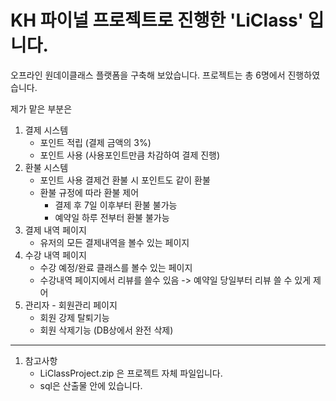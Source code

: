# KH 파이널 프로젝트로 진행한 'LiClass' 입니다.

오프라인 원데이클래스 플랫폼을 구축해 보았습니다.
프로젝트는 총 6명에서 진행하였습니다.

제가 맡은 부분은 
1. 결제 시스템
    * 포인트 적립 (결제 금액의 3%)
    * 포인트 사용 (사용포인트만큼 차감하여 결제 진행)
2. 환불 시스템 
    * 포인트 사용 결제건 환불 시 포인트도 같이 환불
    * 환불 규정에 따라 환불 제어
      - 결제 후 7일 이후부터 환불 불가능
      - 예약일 하루 전부터 환불 불가능
3. 결제 내역 페이지
    * 유저의 모든 결제내역을 볼수 있는 페이지
4. 수강 내역 페이지
    * 수강 예정/완료 클래스를 볼수 있는 페이지
    * 수강내역 페이지에서 리뷰를 쓸수 있음 -> 예약일 당일부터 리뷰 쓸 수 있게 제어
5. 관리자 - 회원관리 페이지
    * 회원 강제 탈퇴기능 
    * 회원 삭제기능 (DB상에서 완전 삭제)


------------------------------------------------
1. 참고사항 
    * LiClassProject.zip 은 프로젝트 자체 파일입니다.
    * sql은 산출물 안에 있습니다.

